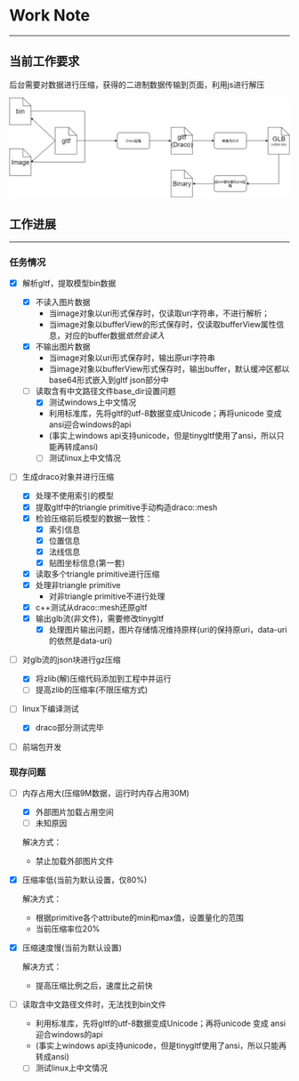 # Work Note

---

## 当前工作要求

后台需要对数据进行压缩，获得的二进制数据传输到页面，利用js进行解压

![后端工作流程](./%E5%90%8E%E7%AB%AF%E5%B7%A5%E4%BD%9C%E6%B5%81%E7%A8%8B.jpg)

## 工作进展

------

### 任务情况

* [x] 解析gltf，提取模型bin数据
  * [x] 不读入图片数据
    * 当image对象以uri形式保存时，仅读取uri字符串，不进行解析；
    * 当image对象以bufferView的形式保存时，仅读取bufferView属性信息，对应的buffer数据*依然会读入*
  * [x] 不输出图片数据
    * 当image对象以uri形式保存时，输出原uri字符串
    * 当image对象以bufferView形式保存时，输出buffer，默认缓冲区都以base64形式嵌入到gltf json部分中
  * [ ] 读取含有中文路径文件base_dir设置问题
    * [x] 测试windows上中文情况
    * 利用标准库，先将gltf的utf-8数据变成Unicode；再将unicode 变成 ansi迎合windows的api
    * (事实上windows api支持unicode，但是tinygltf使用了ansi，所以只能再转成ansi)
    * [ ] 测试linux上中文情况
* [ ] 生成draco对象并进行压缩
  * [x] 处理不使用索引的模型 
  * [x] 提取gltf中的triangle primitive手动构造draco::mesh
  * [x] 检验压缩前后模型的数据一致性：
    * [x] 索引信息
    * [x] 位置信息
    * [x] 法线信息
    * [x] 贴图坐标信息(第一套)
  * [x] 读取多个triangle primitive进行压缩
  * [x] 处理非triangle primitive
    * 对非triangle primitive不进行处理
  * [x] c++测试从draco::mesh还原gltf
  * [x] 输出glb流(非文件)，需要修改tinygltf
    * [x] 处理图片输出问题，图片存储情况维持原样(uri的保持原uri，data-uri的依然是data-uri)
* [ ] 对glb流的json块进行gz压缩
  * [x] 将zlib(解)压缩代码添加到工程中并运行
  * [ ] 提高zlib的压缩率(不限压缩方式)
* [ ] linux下编译测试

  * [x] draco部分测试完毕
* [ ] 前端包开发

### 现存问题

* [ ] 内存占用大(压缩9M数据，运行时内存占用30M)

  * [x] 外部图片加载占用空间
  * [ ] 未知原因

  解决方式：

  * 禁止加载外部图片文件

* [x] 压缩率低(当前为默认设置，仅80%)

  解决方式：

  * 根据primitive各个attribute的min和max值，设置量化的范围
  * 当前压缩率位20%

* [x] 压缩速度慢(当前为默认设置)

  解决方式：

  * 提高压缩比例之后，速度比之前快

* [ ] 读取含中文路径文件时，无法找到bin文件
    * 利用标准库，先将gltf的utf-8数据变成Unicode；再将unicode 变成 ansi迎合windows的api
    * (事实上windows api支持unicode，但是tinygltf使用了ansi，所以只能再转成ansi)
    * [ ] 测试linux上中文情况
